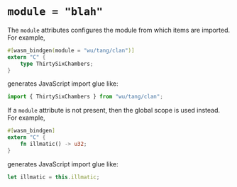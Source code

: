 # `module = "blah"`

The `module` attributes configures the module from which items are imported. For
example,

```rust
#[wasm_bindgen(module = "wu/tang/clan")]
extern "C" {
    type ThirtySixChambers;
}
```

generates JavaScript import glue like:

```js
import { ThirtySixChambers } from "wu/tang/clan";
```

If a `module` attribute is not present, then the global scope is used
instead. For example,

```rust
#[wasm_bindgen]
extern "C" {
    fn illmatic() -> u32;
}
```

generates JavaScript import glue like:

```js
let illmatic = this.illmatic;
```
